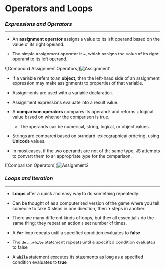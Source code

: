 # Operators and Loops


### ***Expressions and Operators***

*******************

- An **assignment operator** assigns a value to its left operand based on the value of its right operand.

- The simple assignment operator is **`=`**, which assigns the value of its right operand to its left operand.

![Compound Assignment Operators](![Assignment1](https://user-images.githubusercontent.com/87328358/152464216-00ce2786-283a-4325-bbbf-2dd0497dfbeb.JPG)

- If a variable refers to an **object**, then the left-hand side of an assignment expression may make assignments to properties of that variable.

- Assignments are used with a variable declaration.

- Assignment expressions evaluate into a result value.

- A **comparison operators** compares its operands and returns a logical value based on whether the comparison is true.
  - The operands can be numerical, string, logical, or object values.

- Strings are compared based on standard lexicographical ordering, using **Unicode** values.

- In most cases, if the two operands are not of the same type, JS attempts to convert them to an appropriate type for the comparison,

![Comparison Operators](![Assignment2](https://user-images.githubusercontent.com/87328358/152465012-45d229ea-b418-4452-bb72-72805e4612b7.JPG)


### ***Loops and Iteration***

*******************

- **Loops** offer a quick and easy way to do something repeatedly.

- Can be thought of as a computerized version of the game where you tell someone to take *X* steps in one direction, then *Y* steps in another.

- There are many different kinds of loops, but they all essentially do the same thing; they repeat an action a set number of times.

- A **`for`** loop repeats until a specified condition evaluates to **false**

- The **`do...while`** statement repeats until a specified condition evaluates to false

- A **`while`** statement executes its statements as long as a specified condition evaluates to **true**

